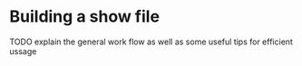 # Building a show file

TODO explain the general work flow as well as some useful tips for efficient ussage
